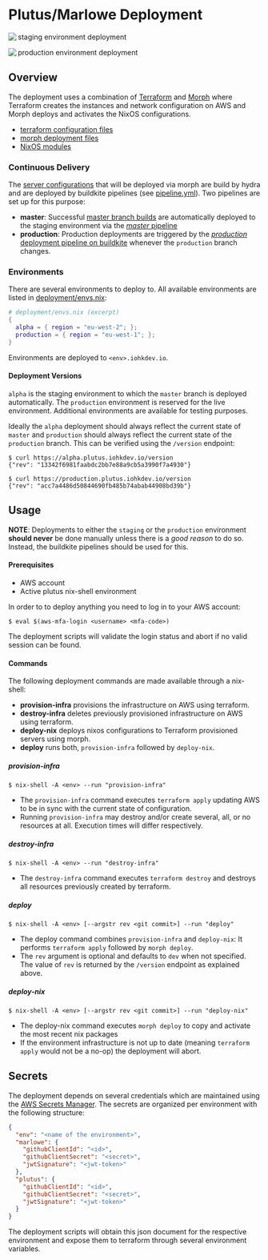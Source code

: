 # Plutus/Marlowe Deployment

<img align="left" src="https://badge.buildkite.com/d1e532e610e22c0e918b69938be8a644f615c9920e3d17cdaf.svg?branch=master"> staging environment deployment

<img align="left" src="https://badge.buildkite.com/d1e532e610e22c0e918b69938be8a644f615c9920e3d17cdaf.svg?branch=production"> production environment deployment

## Overview

The deployment uses a combination of [Terraform](https://www.terraform.io/) and [Morph](https://github.com/DBCDK/morph) where Terraform creates the instances and network configuration on AWS and Morph deploys and activates the NixOS configurations.

- [terraform configuration files](https://github.com/input-output-hk/plutus/tree/master/deployment/terraform)
- [morph deployment files](https://github.com/input-output-hk/plutus/tree/master/deployment/morph)
- [NixOS modules](https://github.com/input-output-hk/plutus/tree/master/nix/modules)

### Continuous Delivery

The [server configurations](https://github.com/input-output-hk/plutus/tree/master/deployment/morph/default.nix) that will be deployed via morph are build by hydra and are deployed by buildkite pipelines (see [pipeline.yml](https://github.com/input-output-hk/plutus/blob/master/.buildkite/pipeline.yml)). Two pipelines are set up for this purpose:

- **master**: Successful [master branch builds](https://hydra.iohk.io/jobset/Cardano/plutus) are automatically deployed to the staging environment via the [_master_ pipeline](https://buildkite.com/input-output-hk/plutus/builds?branch=master)
- **production**: Production deployments are triggered by the [_production_ deployment pipeline on buildkite](https://buildkite.com/input-output-hk/plutus/builds?branch=master) whenever the `production` branch changes.

### Environments

There are several environments to deploy to. All available environments are listed in [deployment/envs.nix](https://github.com/input-output-hk/plutus/tree/master/deployment/envs.nix):

```nix
# deployment/envs.nix (excerpt)
{
  alpha = { region = "eu-west-2"; };
  production = { region = "eu-west-1"; };
}
```

Environments are deployed to `<env>.iohkdev.io`.

#### Deployment Versions
`alpha` is the staging environment to which the `master` branch is deployed automatically. The `production` environment is reserved for the live environment. Additional environments are available for testing purposes.

Ideally the `alpha` deployment should always reflect the current state of `master` and `production` should always reflect the current state of the `production` branch. This can be verified using the `/version` endpoint:

```shell
$ curl https://alpha.plutus.iohkdev.io/version
{"rev": "13342f6981faabdc2bb7e88a9cb5a3990f7a4930"}

$ curl https://production.plutus.iohkdev.io/version
{"rev": "acc7a4486d50844690fb485b74abab44908bd39b"}
```

## Usage

**NOTE**: Deployments to either the `staging` or the `production` environment **should never** be done manually unless there is a _good reason_ to do so. Instead, the buildkite pipelines should be used for this.

#### Prerequisites
- AWS account
- Active plutus nix-shell environment

In order to to deploy anything you need to log in to your AWS account:
```shell
$ eval $(aws-mfa-login <username> <mfa-code>)
```
The deployment scripts will validate the login status and abort if no valid session can be found.

#### Commands

The following deployment commands are made available through a nix-shell:

- **provision-infra** provisions the infrastructure on AWS using terraform.
- **destroy-infra** deletes previously provisioned infrastructure on AWS using terraform.
- **deploy-nix** deploys nixos configurations to Terraform provisioned servers using morph.
- **deploy** runs both, `provision-infra` followed by `deploy-nix`.

##### provision-infra

```shell
$ nix-shell -A <env> --run "provision-infra"
```
- The `provision-infra` command executes `terraform apply` updating AWS to be in sync with the current state of configuration.
- Running `provision-infra` may destroy and/or create several, all, or no resources at all. Execution times will differ respectively.

##### destroy-infra

```shell
$ nix-shell -A <env> --run "destroy-infra"
```
- The `destroy-infra` command executes `terraform destroy` and destroys all resources previously created by terraform.

##### deploy

```shell
$ nix-shell -A <env> [--argstr rev <git commit>] --run "deploy"
```
- The deploy command combines `provision-infra` and `deploy-nix`: It performs `terraform apply` followed by `morph deploy`.
- The `rev` argument is optional and defaults to `dev` when not specified. The value of `rev` is returned by the `/version` endpoint as explained above.

##### deploy-nix

```shell
$ nix-shell -A <env> [--argstr rev <git commit>] --run "deploy-nix"
```
- The deploy-nix command executes `morph deploy` to copy and activate the most recent nix packages
- If the environment infrastructure is not up to date (meaning `terraform apply` would not be a no-op) the deployment will abort.


## Secrets

The deployment depends on several credentials which are maintained using the [AWS Secrets Manager](https://aws.amazon.com/secrets-manager/). The secrets are organized per environment with the following structure:

```json
{
  "env": "<name of the environment>",
  "marlowe": {
    "githubClientId": "<id>",
    "githubClientSecret": "<secret>",
    "jwtSignature": "<jwt-token>"
  },
  "plutus": {
    "githubClientId": "<id>",
    "githubClientSecret": "<secret>",
    "jwtSignature": "<jwt-token>"
  }
}
```

The deployment scripts will obtain this json document for the respective environment and expose them to terraform through several
environment variables.
